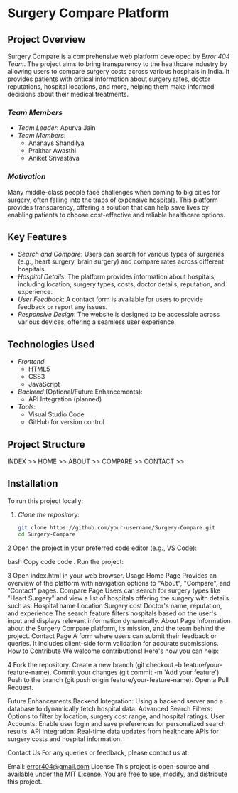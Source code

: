 # Surgery Compare Platform

## Project Overview

Surgery Compare is a comprehensive web platform developed by *Error 404 Team*. The project aims to bring transparency to the healthcare industry by allowing users to compare surgery costs across various hospitals in India. It provides patients with critical information about surgery rates, doctor reputations, hospital locations, and more, helping them make informed decisions about their medical treatments.

### *Team Members*
- *Team Leader*: Apurva Jain
- *Team Members*:
  - Ananays Shandilya
  - Prakhar Awasthi
  - Aniket Srivastava

### *Motivation*

Many middle-class people face challenges when coming to big cities for surgery, often falling into the traps of expensive hospitals. This platform provides transparency, offering a solution that can help save lives by enabling patients to choose cost-effective and reliable healthcare options.

## Key Features
- *Search and Compare*: Users can search for various types of surgeries (e.g., heart surgery, brain surgery) and compare rates across different hospitals.
- *Hospital Details*: The platform provides information about hospitals, including location, surgery types, costs, doctor details, reputation, and experience.
- *User Feedback*: A contact form is available for users to provide feedback or report any issues.
- *Responsive Design*: The website is designed to be accessible across various devices, offering a seamless user experience.

## Technologies Used
- *Frontend*:
  - HTML5
  - CSS3
  - JavaScript
- *Backend* (Optional/Future Enhancements):
  - API Integration (planned)
- *Tools*:
  - Visual Studio Code
  - GitHub for version control

## Project Structure

INDEX >> HOME >> ABOUT >> COMPARE >> CONTACT >>
## Installation

To run this project locally:

1. *Clone the repository*:
   ```bash
   git clone https://github.com/your-username/Surgery-Compare.git
   cd Surgery-Compare
2 Open the project in your preferred code editor (e.g., VS Code):

bash
Copy code
code .
Run the project:

3 Open index.html in your web browser.
Usage
Home Page
Provides an overview of the platform with navigation options to "About", "Compare", and "Contact" pages.
Compare Page
Users can search for surgery types like "Heart Surgery" and view a list of hospitals offering the surgery with details such as:
Hospital name
Location
Surgery cost
Doctor's name, reputation, and experience
The search feature filters hospitals based on the user's input and displays relevant information dynamically.
About Page
Information about the Surgery Compare platform, its mission, and the team behind the project.
Contact Page
A form where users can submit their feedback or queries. It includes client-side form validation for accurate submissions.
How to Contribute
We welcome contributions! Here's how you can help:

4 Fork the repository.
Create a new branch (git checkout -b feature/your-feature-name).
Commit your changes (git commit -m 'Add your feature').
Push to the branch (git push origin feature/your-feature-name).
Open a Pull Request.

Future Enhancements
Backend Integration: Using a backend server and a database to dynamically fetch hospital data.
Advanced Search Filters: Options to filter by location, surgery cost range, and hospital ratings.
User Accounts: Enable user login and save preferences for personalized search results.
API Integration: Real-time data updates from healthcare APIs for surgery costs and hospital information.

Contact Us
For any queries or feedback, please contact us at:

Email: error404@gmail.com
License
This project is open-source and available under the MIT License. You are free to use, modify, and distribute this project.
